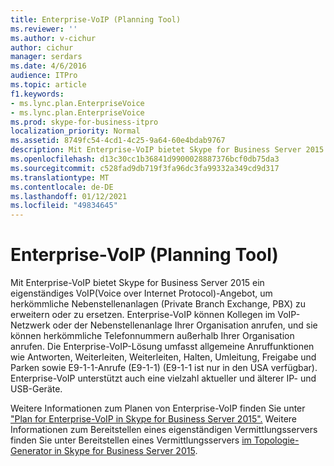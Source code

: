 ```yaml
---
title: Enterprise-VoIP (Planning Tool)
ms.reviewer: ''
ms.author: v-cichur
author: cichur
manager: serdars
ms.date: 4/6/2016
audience: ITPro
ms.topic: article
f1.keywords:
- ms.lync.plan.EnterpriseVoice
- ms.lync.plan.EnterpriseVoice
ms.prod: skype-for-business-itpro
localization_priority: Normal
ms.assetid: 8749fc54-4cd1-4c25-9a64-60e4bdab9767
description: Mit Enterprise-VoIP bietet Skype for Business Server 2015 ein eigenständiges VoIP(Voice over Internet Protocol)-Angebot, um herkömmliche Nebenstellenanlagen (Private Branch Exchange, PBX) zu erweitern oder zu ersetzen. Enterprise-VoIP können Kollegen im VoIP-Netzwerk oder der Nebenstellenanlage Ihrer Organisation anrufen, und sie können herkömmliche Telefonnummern außerhalb Ihrer Organisation anrufen. Die Enterprise-VoIP-Lösung umfasst allgemeine Anruffunktionen wie Antworten, Weiterleiten, Weiterleiten, Halten, Umleitung, Freigabe und Parken sowie E9-1-1-Anrufe (E9-1-1) (E9-1-1 ist nur in den USA verfügbar). Enterprise-VoIP unterstützt auch eine vielzahl aktueller und älterer IP- und USB-Geräte.
ms.openlocfilehash: d13c30cc1b36841d9900028887376bcf0db75da3
ms.sourcegitcommit: c528fad9db719f3fa96dc3fa99332a349cd9d317
ms.translationtype: MT
ms.contentlocale: de-DE
ms.lasthandoff: 01/12/2021
ms.locfileid: "49834645"
---
```

# <a name="enterprise-voice-planning-tool"></a>Enterprise-VoIP (Planning Tool)
 
Mit Enterprise-VoIP bietet Skype for Business Server 2015 ein eigenständiges VoIP(Voice over Internet Protocol)-Angebot, um herkömmliche Nebenstellenanlagen (Private Branch Exchange, PBX) zu erweitern oder zu ersetzen. Enterprise-VoIP können Kollegen im VoIP-Netzwerk oder der Nebenstellenanlage Ihrer Organisation anrufen, und sie können herkömmliche Telefonnummern außerhalb Ihrer Organisation anrufen. Die Enterprise-VoIP-Lösung umfasst allgemeine Anruffunktionen wie Antworten, Weiterleiten, Weiterleiten, Halten, Umleitung, Freigabe und Parken sowie E9-1-1-Anrufe (E9-1-1) (E9-1-1 ist nur in den USA verfügbar). Enterprise-VoIP unterstützt auch eine vielzahl aktueller und älterer IP- und USB-Geräte.
  
Weitere Informationen zum Planen von Enterprise-VoIP finden Sie unter ["Plan for Enterprise-VoIP in Skype for Business Server 2015".](../../plan-your-deployment/enterprise-voice-solution/enterprise-voice.md) Weitere Informationen zum Bereitstellen eines eigenständigen Vermittlungsservers finden Sie unter Bereitstellen eines Vermittlungsservers [im Topologie-Generator in Skype for Business Server 2015](../../deploy/deploy-enterprise-voice/deploy-a-mediation-server.md).
  

